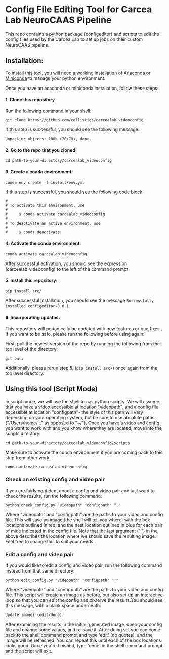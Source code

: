 # Config File Editing Tool for Carcea Lab NeuroCAAS Pipeline 

This repo contains a python package (configeditor) and scripts to edit the config files used by the Carcea Lab to set up jobs on their custom NeuroCAAS pipeline. 

## Installation:
To install this tool, you will need a working installation of [Anaconda](https://docs.anaconda.com/anaconda/install/) or [Miniconda](https://docs.conda.io/projects/continuumio-conda/en/latest/user-guide/install/) to manage your python environment.  

Once you have an anaconda or miniconda installation, follow these steps: 
#### 1. Clone this repository 

Run the following command in your shell:

`git clone https://github.com/cellistigs/carcealab_videoconfig`

If this step is successful, you should see the following message:

`Unpacking objects: 100% (70/70), done.`

#### 2. Go to the repo that you cloned: 

`cd path-to-your-directory/carcealab_videoconfig`

#### 3. Create a conda environment:

`conda env create -f install/env.yml`

If this step is successful, you should see the following code block: 

```
#                                                                                                                                       
# To activate this environment, use                                                                                                    
#                                                                                                                                       
#     $ conda activate carcealab_videoconfig                                                                                            
#                                                                                                                                      
# To deactivate an active environment, use                                                                                              
#                                                                                                                                       
#     $ conda deactivate
```

#### 4. Activate the conda environment:

`conda activate carcealab_videoconfig`

After successful activation, you should see the expression (carcealab\_videoconfig) to the left of the command prompt.

#### 5. Install this repository:

`pip install src/`

After successful installation, you should see the message `Successfully installed configeditor-0.0.1`. 

#### 6. Incorporating updates:

This repository will periodically be updated with new features or bug fixes. If you want to be safe, please run the following before using again:

First, pull the newest version of the repo by running the following from the top level of the directory:

`git pull`

Additionally, please rerun step 5, (`pip install src/`) once again from the top level directory.

## Using this tool (Script Mode)
In script mode, we will use the shell to call python scripts. We will assume that you have a video accessible at location "videopath", and a config file accessible at location "configpath"- the style of this path will vary depending on your operating system, but be sure to use absolute paths ("/Users/home/..." as opposed to "~/"). Once you have a video and config you want to work with and you know where they are located, move into the scripts directory: 

`cd path-to-your-directory/carcealab_videoconfig/scripts`

Make sure to activate the conda environment if you are coming back to this step from other work:

`conda activate carcealab_videoconfig`

### Check an existing config and video pair
If you are fairly confident about a config and video pair and just want to check the results, run the following command: 

`python check_config.py "videopath" "configpath" "."`

Where "videopath" and "configpath" are the paths to your video and config file. This will save an image (the shell will tell you where) with the box locations outlined in red, and the nest location outlined in blue for each pair of mice indicated in the config file. Note that the last argument (\".\") in the above describes the location where we should save the resulting image. Feel free to change this to suit your needs.  

### Edit a config and video pair
If you would like to edit a config and video pair, run the following command instead from that same directory:  

`python edit_config.py "videopath" "configpath" "."`

Where "videopath" and "configpath" are the paths to your video and config file. This script will create an image as before, but also set up an interactive loop so that you can edit the config and observe the results.You should see this message, with a blank space underneath: 

`Update image? (edit/done)`

 After examining the results in the initial, generated image, open your config file and change some values, and re-save it. After doing so, you can come back to the shell command prompt and type 'edit' (no quotes), and the image will be refreshed. You can repeat this until each of the box locations looks good. Once you're finished, type 'done' in the shell command prompt, and the script will exit.   




